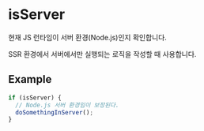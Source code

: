 # isServer

현재 JS 런타임이 서버 환경(Node.js)인지 확인합니다.

SSR 환경에서 서버에서만 실행되는 로직을 작성할 때 사용합니다.

## Example

```typescript
if (isServer) {
  // Node.js 서버 환경임이 보장된다.
  doSomethingInServer();
}
```
